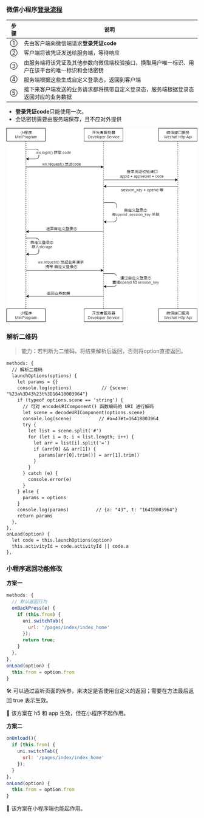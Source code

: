 ### 微信小程序[登录流程](https://developers.weixin.qq.com/miniprogram/dev/framework/open-ability/login.html)

| 步骤 | 说明                                                         |
| :--: | ------------------------------------------------------------ |
|  ①   | 先由客户端向微信端请求**登录凭证code**                       |
|  ②   | 客户端将该凭证发送给服务端，等待响应                         |
|  ③   | 由服务端将该凭证及其他参数向微信端校验接口，换取用户唯一标识、用户在该平台的唯一标识和会话密钥 |
|  ④   | 服务端根据这些生成自定义登录态，返回到客户端                 |
|  ⑤   | 接下来客户端发送的业务请求都将携带自定义登录态，服务端根据登录态返回对应的业务数据 |

- **登录凭证code**只能使用一次。
- 会话密钥需要由服务端保存，且不应对外提供



![微信小程序登录](./img/微信小程序登录.jpg)



### 解析二维码

> 能力：若判断为二维码，将结果解析后返回，否则将option直接返回。

```react
methods: {
  // 解析二维码
  launchOptions(options) {
    let params = {}
    console.log(options)           // {scene: "%23a%3D43%23t%3D16418003964"}
    if (typeof options.scene == 'string') {
      // 可对 encodeURIComponent() 函数编码的 URI 进行解码
      let scene = decodeURIComponent(options.scene)
      console.log(scene)          // #a=43#t=16418003964
      try {
        let list = scene.split('#')
        for (let i = 0; i < list.length; i++) {
          let arr = list[i].split('=')
          if (arr[0] && arr[1]) {
            params[arr[0].trim()] = arr[1].trim()
          }
        }
      } catch (e) {
        console.error(e)
      }
    } else {
      params = options
    }
    console.log(params)          // {a: "43", t: "16418003964"}
    return params
  },
},
onLoad(option) {
  let code = this.launchOptions(option)
  this.activityId = code.activityId || code.a
},
```



### 小程序返回功能修改

**方案一**

```javascript
methods: {
  // 默认返回行为
  onBackPress(e) {
    if (this.from) {
      uni.switchTab({
        url: '/pages/index/index_home'
      });
      return true;
    }
  },
},
onLoad(option) {
  this.from = option.from
}
```

:hammer_and_wrench: 可以通过监听页面的传参，来决定是否使用自定义的返回；需要在方法最后返回 true 表示生效。

:octopus: 该方案在 h5 和 app 生效，但在小程序不起作用。

**方案二**

```javascript
onUnload(){
  if (this.from) {
    uni.switchTab({
      url: '/pages/index/index_home'
    });
  }
}，
onLoad(option) {
  this.from = option.from
}
```

:star2: 该方案在小程序端也能起作用。
